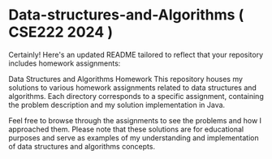 # Data-structures-and-Algorithms ( CSE222 2024 )

Certainly! Here's an updated README tailored to reflect that your repository includes homework assignments:

Data Structures and Algorithms Homework
This repository houses my solutions to various homework assignments related to data structures and algorithms. Each directory corresponds to a specific assignment, containing the problem description and my solution implementation in Java.


Feel free to browse through the assignments to see the problems and how I approached them. Please note that these solutions are for educational purposes and serve as examples of my understanding and implementation of data structures and algorithms concepts.
